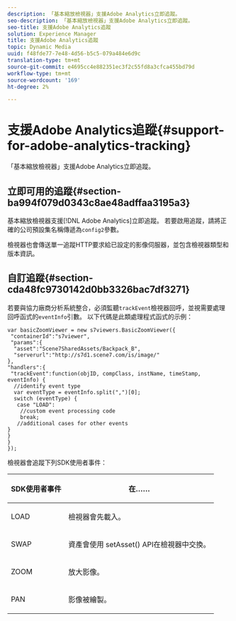 ```yaml
---
description: 「基本縮放檢視器」支援Adobe Analytics立即追蹤。
seo-description: 「基本縮放檢視器」支援Adobe Analytics立即追蹤。
seo-title: 支援Adobe Analytics追蹤
solution: Experience Manager
title: 支援Adobe Analytics追蹤
topic: Dynamic Media
uuid: f48fde77-7e48-4d56-b5c5-079a484e6d9c
translation-type: tm+mt
source-git-commit: e4695cc4e882351ec3f2c55fd8a3cfca455bd79d
workflow-type: tm+mt
source-wordcount: '169'
ht-degree: 2%

---
```



# 支援Adobe Analytics追蹤{#support-for-adobe-analytics-tracking}

「基本縮放檢視器」支援Adobe Analytics立即追蹤。

## 立即可用的追蹤{#section-ba994f079d0343c8ae48adffaa3195a3}

基本縮放檢視器支援[!DNL Adobe Analytics]立即追蹤。 若要啟用追蹤，請將正確的公司預設集名稱傳遞為`config2`參數。

檢視器也會傳送單一追蹤HTTP要求給已設定的影像伺服器，並包含檢視器類型和版本資訊。

## 自訂追蹤{#section-cda48fc9730142d0bb3326bac7df3271}

若要與協力廠商分析系統整合，必須監聽`trackEvent`檢視器回呼，並視需要處理回呼函式的`eventInfo`引數。 以下代碼是此類處理程式函式的示例：

```
var basicZoomViewer = new s7viewers.BasicZoomViewer({ 
 "containerId":"s7viewer", 
 "params":{ 
  "asset":"Scene7SharedAssets/Backpack_B", 
  "serverurl":"http://s7d1.scene7.com/is/image/" 
}, 
"handlers":{ 
 "trackEvent":function(objID, compClass, instName, timeStamp, eventInfo) { 
  //identify event type 
  var eventType = eventInfo.split(",")[0]; 
  switch (eventType) { 
   case "LOAD": 
    //custom event processing code 
    break; 
   //additional cases for other events 
} 
} 
} 
});
```

檢視器會追蹤下列SDK使用者事件：

<table id="table_5D090E6614974D968E1A93B5727D859C"> 
 <thead> 
  <tr> 
   <th colname="col1" class="entry"> <p>SDK使用者事件 </p> </th> 
   <th colname="col2" class="entry"> <p>在…… </p> </th> 
  </tr> 
 </thead>
 <tbody> 
  <tr> 
   <td colname="col1"> <p> <span class="codeph"> LOAD </span> </p> </td> 
   <td colname="col2"> <p>檢視器會先載入。 </p> </td> 
  </tr> 
  <tr> 
   <td colname="col1"> <p> <span class="codeph"> SWAP </span> </p> </td> 
   <td colname="col2"> <p>資產會使用<span class="codeph"> setAsset()</span> API在檢視器中交換。 </p> </td> 
  </tr> 
  <tr> 
   <td colname="col1"> <p> <span class="codeph"> ZOOM </span> </p> </td> 
   <td colname="col2"> <p> 放大影像。 </p> </td> 
  </tr> 
  <tr> 
   <td colname="col1"> <p> <span class="codeph"> PAN </span> </p> </td> 
   <td colname="col2"> <p>影像被繪製。 </p> </td> 
  </tr> 
 </tbody> 
</table>

